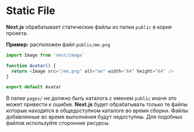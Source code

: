 # Static File

**Next.js** обрабатывает статические файлы из папки `public` в корне проекта.

**Пример:**
расположен файл `public/me.png`

```js
import Image from 'next/image'

function Avatar() {
  return <Image src="/me.png" alt="me" width="64" height="64" />
}

export default Avatar

```

В папке `pages/` не должно быть каталога с именем `public` иначе это может привести к ошибке.
**Next.js** будет обрабатывать только те файлы которые находятся в общедоступном каталоге во время сборки.
Файлы добавленные во время выполнения будут недоступны. Для подобных файлов используйте сторонние ресурсы.
